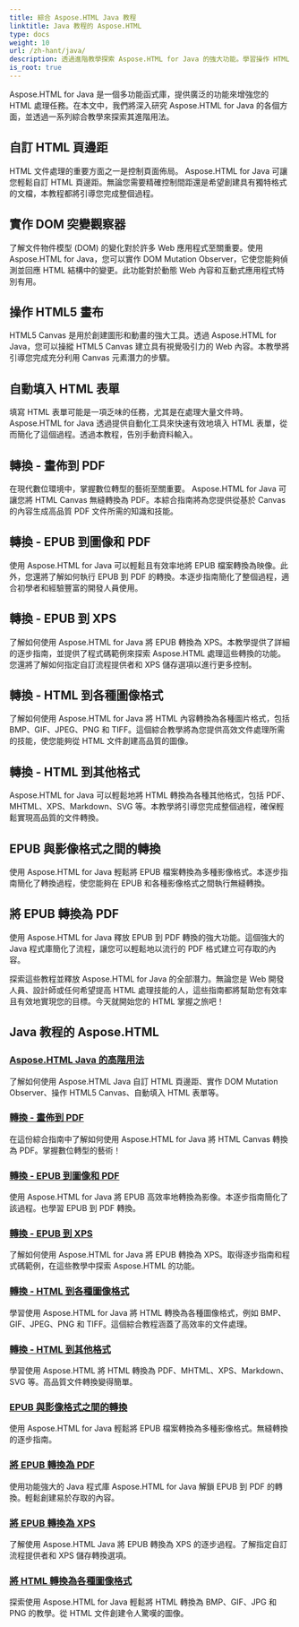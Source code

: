 ```yaml
---
title: 綜合 Aspose.HTML Java 教程
linktitle: Java 教程的 Aspose.HTML
type: docs
weight: 10
url: /zh-hant/java/
description: 透過進階教學探索 Aspose.HTML for Java 的強大功能。學習操作 HTML 頁面、將 EPUB 轉換為各種格式以及像專業人士一樣自訂 HTML Canvas。
is_root: true
---
```

Aspose.HTML for Java 是一個多功能函式庫，提供廣泛的功能來增強您的 HTML 處理任務。在本文中，我們將深入研究 Aspose.HTML for Java 的各個方面，並透過一系列綜合教學來探索其進階用法。

## 自訂 HTML 頁邊距
HTML 文件處理的重要方面之一是控制頁面佈局。 Aspose.HTML for Java 可讓您輕鬆自訂 HTML 頁邊距。無論您需要精確控制間距還是希望創建具有獨特格式的文檔，本教程都將引導您完成整個過程。

## 實作 DOM 突變觀察器
了解文件物件模型 (DOM) 的變化對於許多 Web 應用程式至關重要。使用 Aspose.HTML for Java，您可以實作 DOM Mutation Observer，它使您能夠偵測並回應 HTML 結構中的變更。此功能對於動態 Web 內容和互動式應用程式特別有用。

## 操作 HTML5 畫布
HTML5 Canvas 是用於創建圖形和動畫的強大工具。透過 Aspose.HTML for Java，您可以操縱 HTML5 Canvas 建立具有視覺吸引力的 Web 內容。本教學將引導您完成充分利用 Canvas 元素潛力的步驟。

## 自動填入 HTML 表單
填寫 HTML 表單可能是一項乏味的任務，尤其是在處理大量文件時。 Aspose.HTML for Java 透過提供自動化工具來快速有效地填入 HTML 表單，從而簡化了這個過程。透過本教程，告別手動資料輸入。

## 轉換 - 畫佈到 PDF
在現代數位環境中，掌握數位轉型的藝術至關重要。 Aspose.HTML for Java 可讓您將 HTML Canvas 無縫轉換為 PDF。本綜合指南將為您提供從基於 Canvas 的內容生成高品質 PDF 文件所需的知識和技能。

## 轉換 - EPUB 到圖像和 PDF
使用 Aspose.HTML for Java 可以輕鬆且有效率地將 EPUB 檔案轉換為映像。此外，您還將了解如何執行 EPUB 到 PDF 的轉換。本逐步指南簡化了整個過程，適合初學者和經驗豐富的開發人員使用。

## 轉換 - EPUB 到 XPS
了解如何使用 Aspose.HTML for Java 將 EPUB 轉換為 XPS。本教學提供了詳細的逐步指南，並提供了程式碼範例來探索 Aspose.HTML 處理這些轉換的功能。您還將了解如何指定自訂流程提供者和 XPS 儲存選項以進行更多控制。

## 轉換 - HTML 到各種圖像格式
了解如何使用 Aspose.HTML for Java 將 HTML 內容轉換為各種圖片格式，包括 BMP、GIF、JPEG、PNG 和 TIFF。這個綜合教學將為您提供高效文件處理所需的技能，使您能夠從 HTML 文件創建高品質的圖像。

## 轉換 - HTML 到其他格式
Aspose.HTML for Java 可以輕鬆地將 HTML 轉換為各種其他格式，包括 PDF、MHTML、XPS、Markdown、SVG 等。本教學將引導您完成整個過程，確保輕鬆實現高品質的文件轉換。

## EPUB 與影像格式之間的轉換
使用 Aspose.HTML for Java 輕鬆將 EPUB 檔案轉換為多種影像格式。本逐步指南簡化了轉換過程，使您能夠在 EPUB 和各種影像格式之間執行無縫轉換。

## 將 EPUB 轉換為 PDF
使用 Aspose.HTML for Java 釋放 EPUB 到 PDF 轉換的強大功能。這個強大的 Java 程式庫簡化了流程，讓您可以輕鬆地以流行的 PDF 格式建立可存取的內容。

探索這些教程並釋放 Aspose.HTML for Java 的全部潛力。無論您是 Web 開發人員、設計師或任何希望提高 HTML 處理技能的人，這些指南都將幫助您有效率且有效地實現您的目標。今天就開始您的 HTML 掌握之旅吧！

## Java 教程的 Aspose.HTML
### [Aspose.HTML Java 的高階用法](./advanced-usage/)
了解如何使用 Aspose.HTML Java 自訂 HTML 頁邊距、實作 DOM Mutation Observer、操作 HTML5 Canvas、自動填入 HTML 表單等。
### [轉換 - 畫佈到 PDF](./conversion-canvas-to-pdf/)
在這份綜合指南中了解如何使用 Aspose.HTML for Java 將 HTML Canvas 轉換為 PDF。掌握數位轉型的藝術！
### [轉換 - EPUB 到圖像和 PDF](./conversion-epub-to-image-and-pdf/)
使用 Aspose.HTML for Java 將 EPUB 高效率地轉換為影像。本逐步指南簡化了該過程。也學習 EPUB 到 PDF 轉換。
### [轉換 - EPUB 到 XPS](./conversion-epub-to-xps/)
了解如何使用 Aspose.HTML for Java 將 EPUB 轉換為 XPS。取得逐步指南和程式碼範例，在這些教學中探索 Aspose.HTML 的功能。
### [轉換 - HTML 到各種圖像格式](./conversion-html-to-various-image-formats/)
學習使用 Aspose.HTML for Java 將 HTML 轉換為各種圖像格式，例如 BMP、GIF、JPEG、PNG 和 TIFF。這個綜合教程涵蓋了高效率的文件處理。
### [轉換 - HTML 到其他格式](./conversion-html-to-other-formats/)
學習使用 Aspose.HTML 將 HTML 轉換為 PDF、MHTML、XPS、Markdown、SVG 等。高品質文件轉換變得簡單。
### [EPUB 與影像格式之間的轉換](./converting-between-epub-and-image-formats/)
使用 Aspose.HTML for Java 輕鬆將 EPUB 檔案轉換為多種影像格式。無縫轉換的逐步指南。
### [將 EPUB 轉換為 PDF](./converting-epub-to-pdf/)
使用功能強大的 Java 程式庫 Aspose.HTML for Java 解鎖 EPUB 到 PDF 的轉換。輕鬆創建易於存取的內容。
### [將 EPUB 轉換為 XPS](./converting-epub-to-xps/)
了解使用 Aspose.HTML Java 將 EPUB 轉換為 XPS 的逐步過程。了解指定自訂流程提供者和 XPS 儲存轉換選項。
### [將 HTML 轉換為各種圖像格式](./converting-html-to-various-image-formats/)
探索使用 Aspose.HTML for Java 輕鬆將 HTML 轉換為 BMP、GIF、JPG 和 PNG 的教學。從 HTML 文件創建令人驚嘆的圖像。
